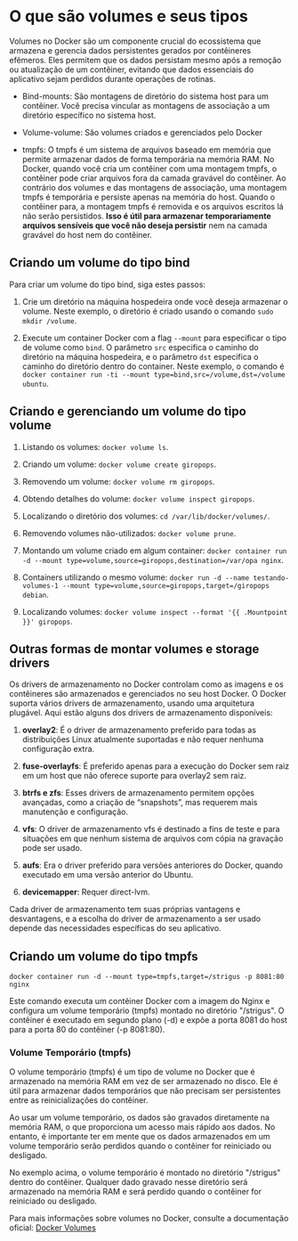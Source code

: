 # O que são volumes e seus tipos

Volumes no Docker são um componente crucial do ecossistema que armazena e gerencia dados persistentes gerados por contêineres efêmeros. Eles permitem que os dados persistam mesmo após a remoção ou atualização de um contêiner, evitando que dados essenciais do aplicativo sejam perdidos durante operações de rotinas.

- Bind-mounts: São montagens de diretório do sistema host para um contêiner. Você precisa vincular as montagens de associação a um diretório específico no sistema host.

- Volume-volume: São volumes criados e gerenciados pelo Docker

- tmpfs: O tmpfs é um sistema de arquivos baseado em memória que permite armazenar dados de forma temporária na memória RAM. No Docker, quando você cria um contêiner com uma montagem tmpfs, o contêiner pode criar arquivos fora da camada gravável do contêiner. Ao contrário dos volumes e das montagens de associação, uma montagem tmpfs é temporária e persiste apenas na memória do host. Quando o contêiner para, a montagem tmpfs é removida e os arquivos escritos lá não serão persistidos. **Isso é útil para armazenar temporariamente arquivos sensíveis que você não deseja persistir** nem na camada gravável do host nem do contêiner.

## Criando um volume do tipo bind

Para criar um volume do tipo bind, siga estes passos:

1. Crie um diretório na máquina hospedeira onde você deseja armazenar o volume. Neste exemplo, o diretório é criado usando o comando `sudo mkdir /volume`.

2. Execute um container Docker com a flag `--mount` para especificar o tipo de volume como `bind`. O parâmetro `src` especifica o caminho do diretório na máquina hospedeira, e o parâmetro `dst` especifica o caminho do diretório dentro do container. Neste exemplo, o comando é `docker container run -ti --mount type=bind,src=/volume,dst=/volume ubuntu`.

## Criando e gerenciando um volume do tipo volume

1. Listando os volumes: `docker volume ls`.

2. Criando um volume: `docker volume create giropops`.

3. Removendo um volume: `docker volume rm giropops`.

4. Obtendo detalhes do volume: `docker volume inspect giropops`.

5. Localizando o diretório dos volumes: `cd /var/lib/docker/volumes/`.

6. Removendo volumes não-utilizados: `docker volume prune`.

7. Montando um volume criado em algum container: `docker container run -d --mount type=volume,source=giropops,destination=/var/opa nginx`.

8. Containers utilizando o mesmo volume: `docker run -d --name testando-volumes-1 --mount type=volume,source=giropops,target=/giropops debian`.

9. Localizando volumes: `docker volume inspect --format '{{ .Mountpoint }}' giropops`.

## Outras formas de montar volumes e storage drivers

Os drivers de armazenamento no Docker controlam como as imagens e os contêineres são armazenados e gerenciados no seu host Docker. O Docker suporta vários drivers de armazenamento, usando uma arquitetura plugável. Aqui estão alguns dos drivers de armazenamento disponíveis:

1. **overlay2**: É o driver de armazenamento preferido para todas as distribuições Linux atualmente suportadas e não requer nenhuma configuração extra.

2. **fuse-overlayfs**: É preferido apenas para a execução do Docker sem raiz em um host que não oferece suporte para overlay2 sem raiz.

3. **btrfs e zfs**: Esses drivers de armazenamento permitem opções avançadas, como a criação de “snapshots”, mas requerem mais manutenção e configuração.

4. **vfs**: O driver de armazenamento vfs é destinado a fins de teste e para situações em que nenhum sistema de arquivos com cópia na gravação pode ser usado.

5. **aufs**: Era o driver preferido para versões anteriores do Docker, quando executado em uma versão anterior do Ubuntu.

6. **devicemapper**: Requer direct-lvm.

Cada driver de armazenamento tem suas próprias vantagens e desvantagens, e a escolha do driver de armazenamento a ser usado depende das necessidades específicas do seu aplicativo.

## Criando um volume do tipo tmpfs

```
docker container run -d --mount type=tmpfs,target=/strigus -p 8081:80 nginx 
```

Este comando executa um contêiner Docker com a imagem do Nginx e configura um volume temporário (tmpfs) montado no diretório "/strigus". O contêiner é executado em segundo plano (-d) e expõe a porta 8081 do host para a porta 80 do contêiner (-p 8081:80).

### Volume Temporário (tmpfs)

O volume temporário (tmpfs) é um tipo de volume no Docker que é armazenado na memória RAM em vez de ser armazenado no disco. Ele é útil para armazenar dados temporários que não precisam ser persistentes entre as reinicializações do contêiner.

Ao usar um volume temporário, os dados são gravados diretamente na memória RAM, o que proporciona um acesso mais rápido aos dados. No entanto, é importante ter em mente que os dados armazenados em um volume temporário serão perdidos quando o contêiner for reiniciado ou desligado.

No exemplo acima, o volume temporário é montado no diretório "/strigus" dentro do contêiner. Qualquer dado gravado nesse diretório será armazenado na memória RAM e será perdido quando o contêiner for reiniciado ou desligado.

Para mais informações sobre volumes no Docker, consulte a documentação oficial: [Docker Volumes](https://docs.docker.com/storage/volumes/)

